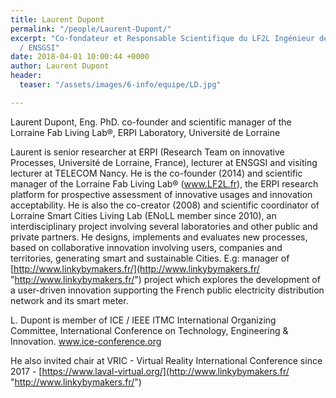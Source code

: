 ```yaml
---
title: Laurent Dupont
permalink: "/people/Laurent-Dupont/"
excerpt: "Co-fondateur et Responsable Scientifique du LF2L Ingénieur de Recherche ERPI
  / ENSGSI"
date: 2018-04-01 10:00:44 +0000
author: Laurent Dupont
header:
  teaser: "/assets/images/6-info/equipe/LD.jpg"

---
```

Laurent Dupont, Eng. PhD. co-founder and scientific manager of the Lorraine Fab Living Lab®, ERPI Laboratory, Université de Lorraine

 
Laurent is senior researcher at ERPI (Research Team on innovative Processes, Université de Lorraine, France), lecturer at ENSGSI and visiting lecturer at TELECOM Nancy. He is the co-founder (2014) and scientific manager of the Lorraine Fab Living Lab® (www.LF2L.fr), the ERPI research platform for prospective assessment of innovative usages and innovation acceptability. He is also the co-creator (2008) and scientific coordinator of Lorraine Smart Cities Living Lab (ENoLL member since 2010), an interdisciplinary project involving several laboratories and other public and private partners. He designs, implements and evaluates new processes, based on collaborative innovation involving users, companies and territories, generating smart and sustainable Cities. E.g: manager of [http://www.linkybymakers.fr/](http://www.linkybymakers.fr/ "http://www.linkybymakers.fr/") project which explores the development of a user-driven innovation supporting the French public electricity distribution network and its smart meter. 

L. Dupont is member of ICE / IEEE ITMC International Organizing Committee, International Conference on Technology, Engineering & Innovation. www.ice-conference.org

He also invited chair at VRIC - Virtual Reality International Conference since 2017 - [https://www.laval-virtual.org/](http://www.linkybymakers.fr/ "http://www.linkybymakers.fr/")